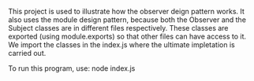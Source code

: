 This project is used to illustrate how the observer deign pattern works.
It also uses the module design pattern, because both the Observer and the Subject classes are in different files respectively. These classes are exported (using module.exports) so that other files can have access to it.
We import the classes in the index.js where the ultimate impletation is carried out.

To run this program, use: node index.js
